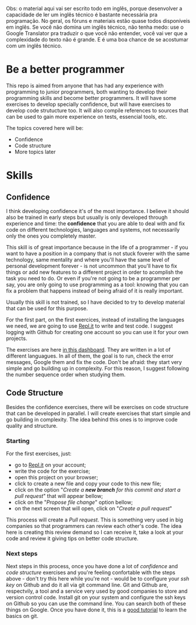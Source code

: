 Obs: o material aqui vai ser escrito todo em inglês, porque desenvolver a capacidade de ler um inglês técnico é bastante necessária pra programação. No geral, os fóruns e materiais estão quase todos disponíveis em inglês.
Se você não domina um inglês técnico, não tenha medo: use o Google Translator pra traduzir o que você não entender, você vai ver que a complexidade do texto não é grande. E é uma boa chance de se acostumar com um inglês técnico.

# Be a better programmer

This repo is aimed from anyone that has had any experience with programming to junior programmers, both wanting to develop their programming skills and become better programmers. It will have some exercises to develop specially confidence, but will have exercises to develop code strutucture too. It will also compile references to sources that can be used to gain more experience on tests, essencial tools, etc.

The topics covered here will be:

* Confidence
* Code structure
* More topics later

# Skills

## Confidence

I think developing confidence it's of the most importance. I believe it should also be trained in early steps but usually is only developed through experience and time: the **confidence** that you are able to deal with and fix code on different technologies, languages and systems, not necessarily only the ones you completely master. 

This skill is of great importance because in the life of a programmer - if you want to have a position in a company that is not stuck foverer with the same technology, same mentality and where you'll have the same level of personal development forever - is not uncommon that you'll have to fix things or add new features to a different project in order to acomplish the task you need to do. Or even if you're not going to be a programmer per say, you are only going to use programming as a tool: knowing that you can fix a problem that happens instead of being afraid of it is really important.

Usually this skill is not trained, so I have decided to try to develop material that can be used for this purpose.

For the first part, on the first exercices, instead of installing the languages we need, we are going to use [Repl.it](https://repl.it/) to write and test code. I suggest logging with Github for creating one account so you can use it for your own projects.

The exercises are here [in this dashboard](https://repl.it/@debora_duarte). They are written in a lot of different languagues. In all of them, the goal is to run, check the error messages, Google them and fix the code.
Don't be afraid: they start very simple and go building up in complexity. For this reason, I suggest following the number sequence order when studying them.

## Code Structure

Besides the confidence exercises, there will be exercises on code structure that can be developed in parallel. I will create exercises that start simple and go building in complexity. The idea behind this ones is to improve code quality and structure.

### Starting

For the first exercises, just:
* go to [Repl.it](https://repl.it/) on your account;
* write the code for the exercise; 
* open this project on your browser; 
* click to create a new file and copy your code to this new file;
* click on the option "*Create a **new branch** for this commit and start a pull request*" that will appear bellow;
* click on the "*Propose file change*" option bellow;
* on the next screen that will open, click on "*Create a pull request*"

This process will create a *Pull request*. This is something very used in big companies so that programmers can review each other's code. The idea here is creating this review demand so I can receive it, take a look at your code and review it giving tips on better code structure.

### Next steps

Next steps in this process, once you have done a lot of *confidence* and *code structure* exercises and you're feeling confortable with the steps above - don't try this here while you're not - would be to configure your *ssh key* on Github and do it all via git command line.
Git and Github are, respectvily, a tool and a service very used by good companies to store and version control code. 
Install git on your system and configure the ssh keys on Github so you can use the command line. You can search both of these things on Google.
Once you have done it, this is a [good tutorial](http://aprenda.vidageek.net/aprenda/git/task/0) to learn the basics on git.


